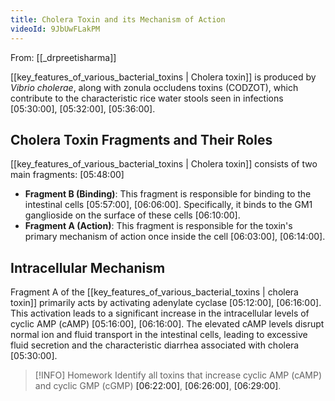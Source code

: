 ```yaml
---
title: Cholera Toxin and its Mechanism of Action
videoId: 9JbUwFLakPM
---
```


From: [[_drpreetisharma]] <br/> 

[[key_features_of_various_bacterial_toxins | Cholera toxin]] is produced by *Vibrio cholerae*, along with zonula occludens toxins (CODZOT), which contribute to the characteristic rice water stools seen in infections <a class="yt-timestamp" data-t="05:30:00">[05:30:00]</a>, <a class="yt-timestamp" data-t="05:32:00">[05:32:00]</a>, <a class="yt-timestamp" data-t="05:36:00">[05:36:00]</a>.

## Cholera Toxin Fragments and Their Roles

[[key_features_of_various_bacterial_toxins | Cholera toxin]] consists of two main fragments: <a class="yt-timestamp" data-t="05:48:00">[05:48:00]</a>
*   **Fragment B (Binding)**: This fragment is responsible for binding to the intestinal cells <a class="yt-timestamp" data-t="05:57:00">[05:57:00]</a>, <a class="yt-timestamp" data-t="06:06:00">[06:06:00]</a>. Specifically, it binds to the GM1 ganglioside on the surface of these cells <a class="yt-timestamp" data-t="06:10:00">[06:10:00]</a>.
*   **Fragment A (Action)**: This fragment is responsible for the toxin's primary mechanism of action once inside the cell <a class="yt-timestamp" data-t="06:03:00">[06:03:00]</a>, <a class="yt-timestamp" data-t="06:14:00">[06:14:00]</a>.

## Intracellular Mechanism

Fragment A of the [[key_features_of_various_bacterial_toxins | cholera toxin]] primarily acts by activating adenylate cyclase <a class="yt-timestamp" data-t="05:12:00">[05:12:00]</a>, <a class="yt-timestamp" data-t="06:16:00">[06:16:00]</a>. This activation leads to a significant increase in the intracellular levels of cyclic AMP (cAMP) <a class="yt-timestamp" data-t="05:16:00">[05:16:00]</a>, <a class="yt-timestamp" data-t="06:16:00">[06:16:00]</a>. The elevated cAMP levels disrupt normal ion and fluid transport in the intestinal cells, leading to excessive fluid secretion and the characteristic diarrhea associated with cholera <a class="yt-timestamp" data-t="05:30:00">[05:30:00]</a>.

> [!INFO] Homework
> Identify all toxins that increase cyclic AMP (cAMP) and cyclic GMP (cGMP) <a class="yt-timestamp" data-t="06:22:00">[06:22:00]</a>, <a class="yt-timestamp" data-t="06:26:00">[06:26:00]</a>, <a class="yt-timestamp" data-t="06:29:00">[06:29:00]</a>.